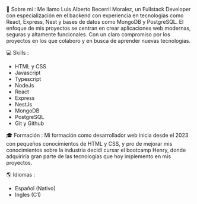 🚀 Sobre mi :
Me llamo Luis Alberto Becerril Moralez, un Fullstack Developer con especialización en el backend con experiencia en tecnologias como React, Express, Nest y bases de datos como MongoDB y PostgreSQL.
El enfoque de mis proyectos se centran en crear aplicaciones web modernas, seguras y altamente funcionales. Con un claro compromiso por los proyectos en los que colaboro y en busca de aprender nuevas tecnologías.

💻 Skills :
 - HTML y CSS
 - Javascript
 - Typescript
 - NodeJs
 - React
 - Express
 - NestJs
 - MongoDB
 - PostgreSQL
 - Git y Github

🎓 Formación :
Mi formación como desarrollador web inicia desde el 2023 con pequeños conocimientos de HTML y CSS, y pro de mejorar mis conocimientos sobre la industria decidí cursar el bootcamp Henry, donde adquiriría gran parte de las tecnologías que hoy implemento en mis proyectos.

🌎 Idiomas :
 - Español (Nativo)
 - Ingles (C1)

<!---
LabM123/LabM123 is a ✨ special ✨ repository because its `README.md` (this file) appears on your GitHub profile.
You can click the Preview link to take a look at your changes.
--->
